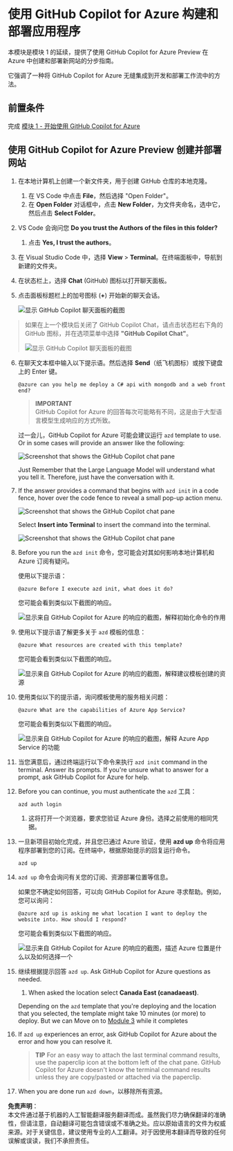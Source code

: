 # 使用 GitHub Copilot for Azure 构建和部署应用程序

本模块是模块 1 的延续，提供了使用 GitHub Copilot for Azure Preview 在 Azure 中创建和部署新网站的分步指南。

它强调了一种将 GitHub Copilot for Azure 无缝集成到开发和部署工作流中的方法。

## 前置条件

完成 [模块 1 - 开始使用 GitHub Copilot for Azure](./01-Getting-Started-with-GitHub-Copilot-for-Azure.md)

## 使用 GitHub Copilot for Azure Preview 创建并部署网站

1. 在本地计算机上创建一个新文件夹，用于创建 GitHub 仓库的本地克隆。
    1. 在 VS Code 中点击 **File**，然后选择 "Open Folder"。
    1. 在 **Open Folder** 对话框中，点击 **New Folder**，为文件夹命名，选中它，然后点击 **Select Folder**。

1. VS Code 会询问您 **Do you trust the Authors of the files in this folder?**  
    1. 点击 **Yes, I trust the authors**。

1. 在 Visual Studio Code 中，选择 **View** > **Terminal**。在终端面板中，导航到新建的文件夹。

1. 在状态栏上，选择 **Chat** (GitHub) 图标以打开聊天面板。

1. 点击面板标题栏上的加号图标 (**+**) 开始新的聊天会话。

   ![显示 GitHub Copilot 聊天面板的截图](../../../06-Using-GitHub-Copilot-for-Azure-to-Deploy-to-Cloud/images/mod2-CopilotChat.png "开始新的聊天会话")

> 如果在上一个模块后关闭了 GitHub Copilot Chat，请点击状态栏右下角的 GitHub 图标，并在选项菜单中选择 **"GitHub Copilot Chat"**。
>
> ![显示 GitHub Copilot 聊天面板的截图](../../../06-Using-GitHub-Copilot-for-Azure-to-Deploy-to-Cloud/images/mod2-CopilotChat-2.png "开始新的聊天会话")

6. 在聊天文本框中输入以下提示语。然后选择 **Send**（纸飞机图标）或按下键盘上的 Enter 键。

   ```prompt
   @azure can you help me deploy a C# api with mongodb and a web front end?
   ```

    > **IMPORTANT**  
GitHub Copilot for Azure 的回答每次可能略有不同，这是由于大型语言模型生成响应的方式所致。

   过一会儿，GitHub Copilot for Azure 可能会建议运行 `azd` template to use.  Or in some cases will provide an answer like the following:

    ![Screenshot that shows the GitHub Copilot chat pane](../../../06-Using-GitHub-Copilot-for-Azure-to-Deploy-to-Cloud/images/mod2-CopilotChat-3.png "Screenshot that shows a response from GitHub Copilot for Azure with instructions for using a template to create a website in Azure.")

    Just Remember that the Large Language Model will understand what you tell it.  Therefore, just have the conversation with it.

1. If the answer provides a command that begins with `azd init` in a code fence, hover over the code fence to reveal a small pop-up action menu.

    ![Screenshot that shows the GitHub Copilot chat pane](../../../06-Using-GitHub-Copilot-for-Azure-to-Deploy-to-Cloud/images/mod2-CopilotChat-4.png "Screenshot that shows a pop-up menu with an option to insert a code-fenced command into the Visual Studio Code terminal.")

    Select **Insert into Terminal** to insert the command into the terminal.

    ![Screenshot that shows the GitHub Copilot chat pane](../../../06-Using-GitHub-Copilot-for-Azure-to-Deploy-to-Cloud/images/mod2-CopilotChat-5.png "Screenshot that shows the Visual Studio Code terminal after insertion of a code-fenced command.")

1. Before you run the `azd init` 命令，您可能会对其如何影响本地计算机和 Azure 订阅有疑问。

   使用以下提示语：

   ```prompt
   @azure Before I execute azd init, what does it do?
   ```

   您可能会看到类似以下截图的响应。

   ![显示来自 GitHub Copilot for Azure 的响应的截图，解释初始化命令的作用](../../../06-Using-GitHub-Copilot-for-Azure-to-Deploy-to-Cloud/images/mod2-CopilotChat-6.png "显示来自 GitHub Copilot for Azure 的响应，解释初始化命令的作用")

1. 使用以下提示语了解更多关于 `azd` 模板的信息：

   ```prompt
   @azure What resources are created with this template?
   ```

   您可能会看到类似以下截图的响应。

    ![显示来自 GitHub Copilot for Azure 的响应的截图，解释建议模板创建的资源](../../../06-Using-GitHub-Copilot-for-Azure-to-Deploy-to-Cloud/images/mod2-CopilotChat-7.png "显示来自 GitHub Copilot for Azure 的响应，解释建议模板创建的资源")

1. 使用类似以下的提示语，询问模板使用的服务相关问题：

   ```prompt
   @azure What are the capabilities of Azure App Service?
   ```

   您可能会看到类似以下截图的响应。

    ![显示来自 GitHub Copilot for Azure 的响应的截图，解释 Azure App Service 的功能](../../../06-Using-GitHub-Copilot-for-Azure-to-Deploy-to-Cloud/images/mod2-CopilotChat-8.png "显示来自 GitHub Copilot for Azure 的响应，解释 Azure App Service 的功能")

1. 当您满意后，通过终端运行以下命令来执行 `azd init` command in the terminal. Answer its prompts. If you're unsure what to answer for a prompt, ask GitHub Copilot for Azure for help.

1. Before you can continue, you must authenticate the `azd` 工具：

    ```cmd
    azd auth login
    ```

    1. 这将打开一个浏览器，要求您验证 Azure 身份。选择之前使用的相同凭据。

1. 一旦新项目初始化完成，并且您已通过 Azure 验证，使用 **azd up** 命令将应用程序部署到您的订阅。在终端中，根据原始提示的回复运行命令。

    ```
    azd up
    ```

1. `azd up` 命令会询问有关您的订阅、资源部署位置等信息。

    如果您不确定如何回答，可以向 GitHub Copilot for Azure 寻求帮助。例如，您可以询问：

    ```prompt
    @azure azd up is asking me what location I want to deploy the website into. How should I respond?
    ```

    您可能会看到类似以下截图的响应。

    ![显示来自 GitHub Copilot for Azure 的响应的截图，描述 Azure 位置是什么以及如何选择一个](../../../06-Using-GitHub-Copilot-for-Azure-to-Deploy-to-Cloud/images/mod2-CopilotChat-9.png "显示来自 GitHub Copilot for Azure 的响应，描述 Azure 位置是什么以及如何选择一个")

5. 继续根据提示回答 `azd up`. Ask GitHub Copilot for Azure questions as needed.

    1. When asked the location select **Canada East (canadaeast)**.

    Depending on the `azd` template that you're deploying and the location that you selected, the template might take 10 minutes (or more) to deploy. But we can Move on to [Module 3](./03-Get-Answers-to-your-Questions-about-Azure-Services-and-Resources.md) while it completes

1. If `azd up` experiences an error, ask GitHub Copilot for Azure about the error and how you can resolve it.

    > **TIP**
    > For an easy way to attach the last terminal command results, use the paperclip icon at the bottom left of the chat pane. GitHub Copilot for Azure doesn't know the terminal command results unless they are copy/pasted or attached via the paperclip.


1. When you are done run `azd down`，以移除所有资源。

**免责声明**：  
本文件通过基于机器的人工智能翻译服务翻译而成。虽然我们尽力确保翻译的准确性，但请注意，自动翻译可能包含错误或不准确之处。应以原始语言的文件为权威来源。对于关键信息，建议使用专业的人工翻译。对于因使用本翻译而导致的任何误解或误读，我们不承担责任。